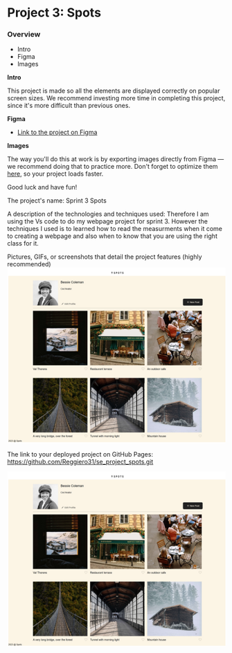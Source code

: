 # Project 3: Spots

### Overview

- Intro
- Figma
- Images

**Intro**

This project is made so all the elements are displayed correctly on popular screen sizes. We recommend investing more time in completing this project, since it's more difficult than previous ones.

**Figma**

- [Link to the project on Figma](https://www.figma.com/file/BBNm2bC3lj8QQMHlnqRsga/Sprint-3-Project-%E2%80%94-Spots?type=design&node-id=2%3A60&mode=design&t=afgNFybdorZO6cQo-1)

**Images**

The way you'll do this at work is by exporting images directly from Figma — we recommend doing that to practice more. Don't forget to optimize them [here](https://tinypng.com/), so your project loads faster.

Good luck and have fun!

The project's name: Sprint 3 Spots

A description of the technologies and techniques used: Therefore I am using the Vs code to do my webpage project for sprint 3. However the techniques I used is to learned how to read the measurments when it come to creating a webpage and also when to know that you are using the right class for it.

Pictures, GIFs, or screenshots that detail the project features (highly recommended)
![alt text](image-1.png)

The link to your deployed project on GitHub Pages: https://github.com/Reggiero31/se_project_spots.git

![alt text](image-1.png)

